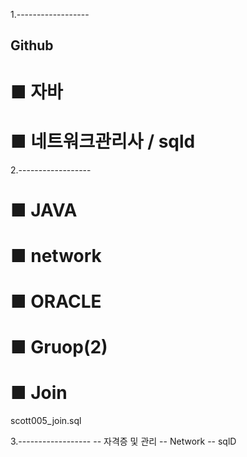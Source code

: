 1.------------------
## Github
# ■ 자바
# ■ 네트워크관리사 / sqld




2.------------------
# ■ JAVA
# ■ network




# ■ ORACLE
# ■ Gruop(2)
# ■ Join
scott005_join.sql


3.------------------
-- 자격증 및 관리
-- Network
-- sqlD

